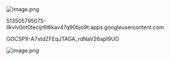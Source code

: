![image.png](https://images.hxzhouh.com/blog-images/2023/09/35ab13412719db50f0612e6ad663b203.png)


513505795075-llkvlv0ot0tecijr6l6kav47q90bjo9t.apps.googleusercontent.com

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



![image.png](https://images.hxzhouh.com/blog-images/2023/09/3c6c3e145ebccba55f46d5a9a0d4f60c.png)
